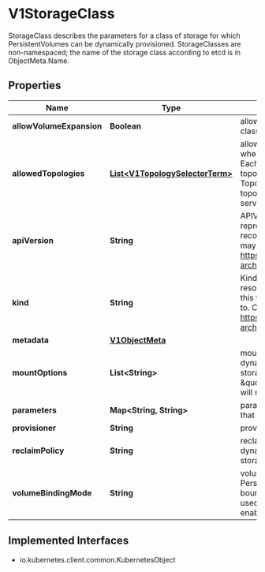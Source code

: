 

# V1StorageClass

StorageClass describes the parameters for a class of storage for which PersistentVolumes can be dynamically provisioned.  StorageClasses are non-namespaced; the name of the storage class according to etcd is in ObjectMeta.Name.
## Properties

Name | Type | Description | Notes
------------ | ------------- | ------------- | -------------
**allowVolumeExpansion** | **Boolean** | allowVolumeExpansion shows whether the storage class allow volume expand. |  [optional]
**allowedTopologies** | [**List&lt;V1TopologySelectorTerm&gt;**](V1TopologySelectorTerm.md) | allowedTopologies restrict the node topologies where volumes can be dynamically provisioned. Each volume plugin defines its own supported topology specifications. An empty TopologySelectorTerm list means there is no topology restriction. This field is only honored by servers that enable the VolumeScheduling feature. |  [optional]
**apiVersion** | **String** | APIVersion defines the versioned schema of this representation of an object. Servers should convert recognized schemas to the latest internal value, and may reject unrecognized values. More info: https://git.k8s.io/community/contributors/devel/sig-architecture/api-conventions.md#resources |  [optional]
**kind** | **String** | Kind is a string value representing the REST resource this object represents. Servers may infer this from the endpoint the client submits requests to. Cannot be updated. In CamelCase. More info: https://git.k8s.io/community/contributors/devel/sig-architecture/api-conventions.md#types-kinds |  [optional]
**metadata** | [**V1ObjectMeta**](V1ObjectMeta.md) |  |  [optional]
**mountOptions** | **List&lt;String&gt;** | mountOptions controls the mountOptions for dynamically provisioned PersistentVolumes of this storage class. e.g. [\&quot;ro\&quot;, \&quot;soft\&quot;]. Not validated - mount of the PVs will simply fail if one is invalid. |  [optional]
**parameters** | **Map&lt;String, String&gt;** | parameters holds the parameters for the provisioner that should create volumes of this storage class. |  [optional]
**provisioner** | **String** | provisioner indicates the type of the provisioner. | 
**reclaimPolicy** | **String** | reclaimPolicy controls the reclaimPolicy for dynamically provisioned PersistentVolumes of this storage class. Defaults to Delete. |  [optional]
**volumeBindingMode** | **String** | volumeBindingMode indicates how PersistentVolumeClaims should be provisioned and bound.  When unset, VolumeBindingImmediate is used. This field is only honored by servers that enable the VolumeScheduling feature. |  [optional]


## Implemented Interfaces

* io.kubernetes.client.common.KubernetesObject


